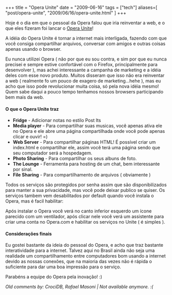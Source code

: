 +++
title = "Opera Unite"
date = "2009-06-16"
tags = ["tech"]
aliases=[
  "post/opera-unite",
  "2009/06/16/opera-unite.html"
]
+++

Hoje é o dia em que o pessoal da Opera falou que iria reinventar a
web, e o que eles fizeram foi lancar o [Opera
Unite](http://unite.opera.com/ "Opera unite")!

A idéia do Opera Unite é tornar a internet mais interligada, fazendo
com que você consiga compartilhar arquivos, conversar com amigos e
outras coisas apenas usando o browser.

Eu nunca utilizei Opera ( não por que eu sou contra, e sim por que eu
nunca precisei e sempre estive confortável com o Firefox,
principalmente para desenvolver ), mas achei interessante a campanha
de marketing e a idéia deles com esse novo produto. Muitos disseram
que isso não era reinventar a web ( realmente fo um pouco de exagero
de marketing...hehe ), mas eu acho que isso pode revolucionar muita
coisa, só pela nova idéia mesmo! Quem sabe daqui a pouco tempo
tenhamos nossos browsers participando bem mais da web.

#### O que o Opera Unite traz

* **Fridge** - Adicionar notas no estilo Post Its
* **Media player** - Para compartilhar suas musicas, você apenas ativa ele no Opera e ele abre uma página compartilhada onde você pode apenas clicar e ouvir! =)
* **Web Server** - Para compartilhar páginas HTML! É possível criar um index.html e compartilhar ele, assim você terá uma página sendo que seu computador será a hospedagem.
* **Photo Sharing** - Para compartilhar os seus albuns de foto.
* **The Lounge** - Ferramenta para hosting de um chat, bem interessante por sinal.
* **File Sharing** - Para compartilhamento de arquivos ( obviamente )

Todos os serviços são protegidos por senha assim que são
disponibilizados para manter a sua privacidade, mas você pode deixar
publico se quiser. Os serviços tambem vem desabilitados por default
quando você instala o Opera, mas é facil habilitar:

Após instalar o Opera você verá no canto inferior esquerdo um ícone
parecido com um ventilador, após clicar nele você verá um assistente
para criar uma conta no Opera.com e habilitar os serviços no Unite ( é
simples ).

#### Considerações finais

Eu gostei bastante da ideia do pessoal do Opera, e acho que traz
bastante interatividade para a internet. Talvez aqui no Brasil ainda
não seja uma realidade um compartilhamento entre computadores bom
usando a internet devido as nossas conexões, que na maioria das vezes
não é rápida o suficiente para dar uma boa impressão para o serviço.

Parabéns a equipe do Opera pela inovação! :)



_Old comments by: CrociDB, Rafael Masoni | Not available anymore. :(_
